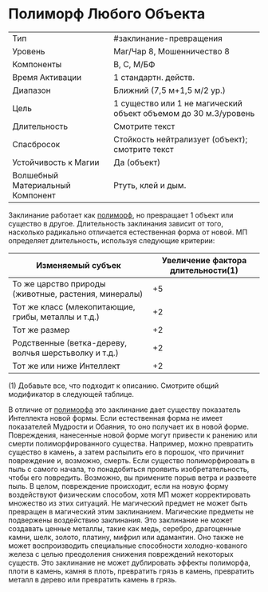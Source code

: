 # Полиморф Любого Объекта

|                                  |                                                                 |
| -------------------------------- | --------------------------------------------------------------- |
| Тип                              | #заклинание-превращения                                         | 
| Уровень                          | Маг/Чар 8, Мошенничество 8                                      |
| Компоненты                       | В, С, М/БФ                                                      |
| Время Активации                  | 1 стандартн. действ.                                            |
| Диапазон                         | Ближний (7,5 м+1,5 м/2 ур.)                                     |
| Цель                             | 1 существо или 1 не магический объект объемом до 30 м.3/уровень |
| Длительность                     | Смотрите текст                                                  |
| Спасбросок                       | Стойкость нейтрализует (объект); смотрите текст                 |
| Устойчивость к Магии             | Да (объект)                                                     |
| Волшебный Материальный Компонент | Ртуть, клей и дым.                                              |

 Заклинание работает как [полиморф](/spells/полиморф.md), но превращает 1 объект или существо в другое. Длительность заклинания зависит от того, насколько радикально отличается естественная форма от новой. МП определяет длительность, используя следующие критерии:
 
| Изменяемый субъек                                     | Увеличение фактора длительности(1) |
| ----------------------------------------------------- | ---------------------------------- |
| То же царство природы (животные, растения, минералы)  | +5                                 |
| Тот же класс (млекопитающие, грибы, металлы и т.д.)   | +2                                 |
| Тот же размер                                         | +2                                 |
| Родственные (ветка-дереву, волчья шерстьволку и т.д.) | +2                                 |
| Тот же или ниже Интеллект                             | +2                                 |

(1) Добавьте все, что подходит к описанию. Смотрите общий модификатор в
следующей таблице.
 
 В отличие от [полиморфа](/spells/полиморф.md) это заклинание дает существу показатель Интеллекта новой формы. Если естественная форма не имеет показателей Мудрости и Обаяния, то оно получает их в новой форме. Повреждения, нанесенные новой форме могут привести к ранению или смерти полиморфированного существа. Например, можно превратить существо в камень, а затем распылить его в порошок, что причинит повреждение и, возможно, смерть. Если существо полиморфировать в пыль с самого начала, то понадобиться проявить изобретательность, чтобы его повредить. Возможно, вы примените порыв ветра и развеете пыль. В целом, повреждение происходит, если на новую форму воздействуют физическим способом, хотя МП может корректировать множество из этих ситуаций. Не магический предмет не может быть превращен в магический этим заклинанием. Магические предметы не подвержены воздействию заклинания. Это заклинание не может создавать ценные металлы, такие как медь, серебро, драгоценные камни, шелк, золото, платину, мифрил или адамантин. Оно также не может воспроизводить специальные способности холодно-кованого железа с целью преодоления снижения повреждений некоторых существ. Это заклинание не может дублировать эффекты полиморфа, плоти в камень, камня в плоть, превратить грязь в камень, превратить металл в дерево или превратить камень в грязь. 
